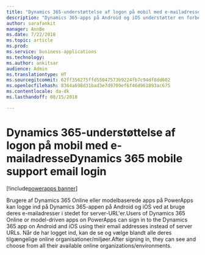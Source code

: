 ```yaml
---
title: "Dynamics 365-understøttelse af logon på mobil med e-mailadresse"
description: "Dynamics 365-apps på Android og iOS understøtter en forbedret logonoplevelse"
author: sarafankit
manager: AnnBe
ms.date: 7/22/2018
ms.topic: article
ms.prod: 
ms.service: business-applications
ms.technology: 
ms.author: ankitsar
audience: Admin
ms.translationtype: HT
ms.sourcegitcommit: 62ff356275ffd55047573b9224fb7c94df8dd602
ms.openlocfilehash: 8364a698d31bad3e7d9709ef6f46d961893ac675
ms.contentlocale: da-dk
ms.lasthandoff: 08/15/2018

---
```

# <a name="dynamics-365-mobile-support-email-login"></a><span data-ttu-id="e1e51-103">Dynamics 365-understøttelse af logon på mobil med e-mailadresse</span><span class="sxs-lookup"><span data-stu-id="e1e51-103">Dynamics 365 mobile support email login</span></span>

[!include[powerapps banner](../includes/powerapps.md)]




<span data-ttu-id="e1e51-104">Brugere af Dynamics 365 Online eller modelbaserede apps på PowerApps kan logge ind på Dynamics 365-appen på Android og iOS ved at bruge deres e-mailadresser i stedet for server-URL'er.</span><span class="sxs-lookup"><span data-stu-id="e1e51-104">Users of Dynamics 365 Online or model-driven apps on PowerApps can sign in to the Dynamics 365 app on Android and iOS using their email addresses instead of server URLs.</span></span> <span data-ttu-id="e1e51-105">Når de har logget ind, kan de se og vælge blandt alle deres tilgængelige online organisationer/miljøer.</span><span class="sxs-lookup"><span data-stu-id="e1e51-105">After signing in, they can see and choose from all their available online organizations/environments.</span></span>

